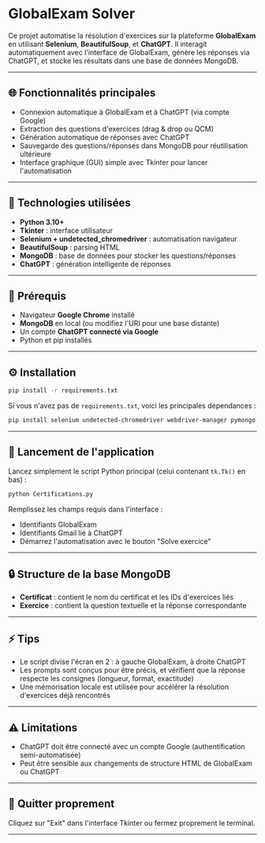 # GlobalExam Solver

Ce projet automatise la résolution d'exercices sur la plateforme **GlobalExam** en utilisant **Selenium**, **BeautifulSoup**, et **ChatGPT**. Il interagit automatiquement avec l'interface de GlobalExam, génère les réponses via ChatGPT, et stocke les résultats dans une base de données MongoDB.

---

## 🌐 Fonctionnalités principales

* Connexion automatique à GlobalExam et à ChatGPT (via compte Google)
* Extraction des questions d'exercices (drag & drop ou QCM)
* Génération automatique de réponses avec ChatGPT
* Sauvegarde des questions/réponses dans MongoDB pour réutilisation ultérieure
* Interface graphique (GUI) simple avec Tkinter pour lancer l'automatisation

---

## 🚀 Technologies utilisées

* **Python 3.10+**
* **Tkinter** : interface utilisateur
* **Selenium + undetected\_chromedriver** : automatisation navigateur
* **BeautifulSoup** : parsing HTML
* **MongoDB** : base de données pour stocker les questions/réponses
* **ChatGPT** : génération intelligente de réponses

---

## 🔧 Prérequis

* Navigateur **Google Chrome** installé
* **MongoDB** en local (ou modifiez l'URI pour une base distante)
* Un compte **ChatGPT connecté via Google**
* Python et pip installés

---

## ⚙️ Installation

```bash
pip install -r requirements.txt
```

Si vous n'avez pas de `requirements.txt`, voici les principales dépendances :

```bash
pip install selenium undetected-chromedriver webdriver-manager pymongo beautifulsoup4
```

---

## 🔄 Lancement de l'application

Lancez simplement le script Python principal (celui contenant `tk.Tk()` en bas) :

```bash
python Certifications.py
```

Remplissez les champs requis dans l'interface :

* Identifiants GlobalExam
* Identifiants Gmail lié à ChatGPT
* Démarrez l'automatisation avec le bouton "Solve exercice"

---

## 🔒 Structure de la base MongoDB

* **Certificat** : contient le nom du certificat et les IDs d'exercices liés
* **Exercice** : contient la question textuelle et la réponse correspondante

---

## ⚡ Tips

* Le script divise l'écran en 2 : à gauche GlobalExam, à droite ChatGPT
* Les prompts sont conçus pour être précis, et vérifient que la réponse respecte les consignes (longueur, format, exactitude)
* Une mémorisation locale est utilisée pour accélérer la résolution d'exercices déjà rencontrés

---

## ⚠️ Limitations

* ChatGPT doit être connecté avec un compte Google (authentification semi-automatisée)
* Peut être sensible aux changements de structure HTML de GlobalExam ou ChatGPT

---

## 🚪 Quitter proprement

Cliquez sur "Exit" dans l'interface Tkinter ou fermez proprement le terminal.

---

